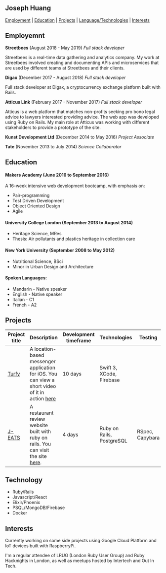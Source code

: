 ## Joseph Huang

[Employment](#employment) | [Education](#education) | [Projects](#projects) | [Language/Technologies](#technology) | [Interests](#interests)


## Employemnt
**Streetbees** (August 2018 - May 2019)
*Full stack developer*

Streetbees is a real-time data gathering and analytics company. My work at Streetbees involved creating and documenting APIs and microservices that are used by different teams at Streetbees and their clients.

**Digax** (December 2017 - August 2018)
*Full stack developer*

Full stack developer at Digax, a cryptocurrency exchange platform built with Rails.

**Atticus Link** (February 2017 - November 2017)
*Full stack developer*

Atticus is a web platform that matches non-profits seeking pro bono legal advice to lawyers interested providing advice. The web app was developed using Ruby on Rails. My main role at Atticus was working with different stakeholders to provide a prototype of the site.

**Kunst Development Ltd** (December 2014 to May 2016)
*Project Associate*

**Tate** (November 2013 to July 2014)
*Science Collaborator*

## Education

#### Makers Academy (June 2016 to September 2016)

A 16-week intensive web development bootcamp, with emphasis on:
- Pair-programming
- Test Driven Development
- Object Oriented Design
- Agile

#### University College London (September 2013 to August 2014)

- Heritage Science, MRes
- Thesis: Air pollutants and plastics heritage in collection care


#### New York University (September 2008 to May 2012)

- Nutritional Science, BSci
- Minor in Urban Design and Architecture


#### Spoken Languages:
- Mandarin - Native speaker
- English - Native speaker
- Italian - C1
- French - A2


## Projects

Project title  | Description  									| Development timeframe | Technologies | Testing
------------- | ------------------------------	| ------------- |------------- |---------
[Turfy](https://github.com/lawrencedawson/turfy) | A location-based messenger application for iOS. You can view a short video of it in action [here](https://www.youtube.com/watch?feature=player_embedded&v=16ccXqqh5W8)  | 10 days | Swift 3, XCode, Firebase
[J-EATS](https://github.com/ercekal/yelp) | A restaurant review website built with ruby on rails. You can visit the site [here](https://j-eats.herokuapp.com). | 4 days | Ruby on Rails, PostgreSQL | RSpec, Capybara


## Technology

- Ruby/Rails
- Javascript/React
- Elixir/Phoenix
- PSQL/MongoDB/Firebase
- Docker


## Interests

Currently working on some side projects using Google Cloud Platform and IoT devices built with RaspberryPi.

I'm a regular attendee of LRUG (London Ruby User Group) and Ruby Hacknights in London, as well as meetups hosted by Intertech and Out In Tech.

